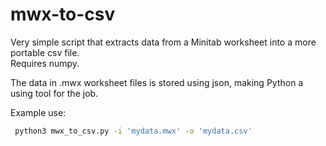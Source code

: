 # mwx-to-csv

Very simple script that extracts data from a Minitab worksheet into a more portable csv file.  
Requires numpy.

The data in .mwx worksheet files is stored using json, making Python a using tool for the job.

Example use: 

```sh
 python3 mwx_to_csv.py -i 'mydata.mwx' -o 'mydata.csv'
```